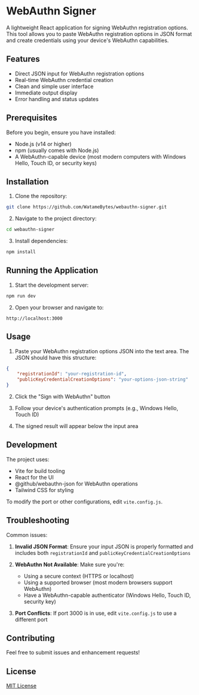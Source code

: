 # WebAuthn Signer

A lightweight React application for signing WebAuthn registration options. This tool allows you to paste WebAuthn registration options in JSON format and create credentials using your device's WebAuthn capabilities.

## Features

- Direct JSON input for WebAuthn registration options
- Real-time WebAuthn credential creation
- Clean and simple user interface
- Immediate output display
- Error handling and status updates

## Prerequisites

Before you begin, ensure you have installed:
- Node.js (v14 or higher)
- npm (usually comes with Node.js)
- A WebAuthn-capable device (most modern computers with Windows Hello, Touch ID, or security keys)

## Installation

1. Clone the repository:
```bash
git clone https://github.com/WatameBytes/webauthn-signer.git
```

2. Navigate to the project directory:
```bash
cd webauthn-signer
```

3. Install dependencies:
```bash
npm install
```

## Running the Application

1. Start the development server:
```bash
npm run dev
```

2. Open your browser and navigate to:
```
http://localhost:3000
```

## Usage

1. Paste your WebAuthn registration options JSON into the text area. The JSON should have this structure:
```json
{
    "registrationId": "your-registration-id",
    "publicKeyCredentialCreationOptions": "your-options-json-string"
}
```

2. Click the "Sign with WebAuthn" button

3. Follow your device's authentication prompts (e.g., Windows Hello, Touch ID)

4. The signed result will appear below the input area

## Development

The project uses:
- Vite for build tooling
- React for the UI
- @github/webauthn-json for WebAuthn operations
- Tailwind CSS for styling

To modify the port or other configurations, edit `vite.config.js`.

## Troubleshooting

Common issues:

1. **Invalid JSON Format**: Ensure your input JSON is properly formatted and includes both `registrationId` and `publicKeyCredentialCreationOptions`

2. **WebAuthn Not Available**: Make sure you're:
   - Using a secure context (HTTPS or localhost)
   - Using a supported browser (most modern browsers support WebAuthn)
   - Have a WebAuthn-capable authenticator (Windows Hello, Touch ID, security key)

3. **Port Conflicts**: If port 3000 is in use, edit `vite.config.js` to use a different port

## Contributing

Feel free to submit issues and enhancement requests!

## License

[MIT License](LICENSE)
